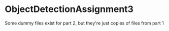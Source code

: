 # ObjectDetectionAssignment3
Some dummy files exist for part 2, but they're just copies of files from part 1
